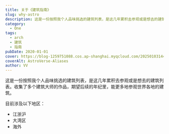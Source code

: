 ```yaml
---
title: 关于《建筑指南》
slug: why-astro
description: 这是一份按照我个人品味挑选的建筑列表，是这几年累积去参观或是想去的建筑列表。
category:
  - One
tags:
  - arch
  - 建筑
  - 指南
pubDate: 2020-01-01
cover: https://blog-1259751088.cos.ap-shanghai.myqcloud.com/20250103144920105.png?imageSlim
coverAlt: AstroVerse-Aliases
author: VV
---
```


这是一份按照我个人品味挑选的建筑列表，是这几年累积去参观或是想去的建筑列表。收集了多个建筑大师的作品，期望后续的年纪里，能更多地参观世界各地的建筑。

目前涉及以下地区：

- 江浙沪
- 大湾区
- 海外
